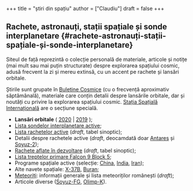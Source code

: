 +++
title = "știri din spațiu"
author = ["Claudiu"]
draft = false
+++

## Rachete, astronauți, stații spațiale și sonde interplanetare {#rachete-astronauți-stații-spațiale-și-sonde-interplanetare}

Siteul de față reprezintă o colecție personală de materiale, articole și notițe (mai mult sau mai puțin structurate) despre explorarea spațiului cosmic, adusă frecvent la zi și mereu extinsă, cu un accent pe rachete și lansări orbitale.

Știrile sunt grupate în [Buletine Cosmice](/bul) (cu o frecvență aproximativ săptămânală), materiale care conțin detalii despre lansările orbitale, dar și noutăți cu privire la explorarea spațiului cosmic. [Stația Spațială Internațională](/iss) are o secțiune specială.

-   **Lansări orbitale** ( [2020](/r/lansari2020/) | [2019](/r/lansari2019) );
-   [Lista sondelor interplanetare active](/m/sonde);
-   [Lista rachetelor active](/r/rachete) (_draft_, tabel sinoptic);
-   Detalii despre rachetele active (_draft_, deocamdată doar [Antares](/r/antares) și [Soyuz-2](/r/soyuz-2));
-   [Rachete aflate în dezvoltare](/r/viitor) (_draft_, tabel sinoptic);
-   [Lista treptelor primare Falcon 9 Block 5](/x/falcon9);
-   Programe spațiale active (selecție: [China](/p/china), [India](/p/india), [Iran](/p/iran));
-   Alte navete spațiale: [X-37B](/m/x37b), [Buran](/m/buran);
-   [Meteoriți](/m/meteoriti): informații generale și lista meteoriților românești (_draft_);
-   Articole diverse ([Soyuz-FG](/m/soyuz-fg), [Olimp-K](/m/olimp-k)).